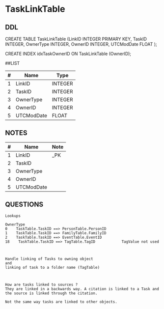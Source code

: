 # TaskLinkTable

## DDL

CREATE TABLE TaskLinkTable (LinkID INTEGER PRIMARY KEY, TaskID INTEGER, OwnerType INTEGER, OwnerID INTEGER, UTCModDate FLOAT );

CREATE INDEX idxTaskOwnerID ON TaskLinkTable (OwnerID);

##LIST

| #  | Name          | Type      |
|----|---------------|-----------|
| 1  | LinkID        | INTEGER
| 2  | TaskID        | INTEGER
| 3  | OwnerType     | INTEGER
| 4  | OwnerID       | INTEGER
| 5  | UTCModDate    | FLOAT

## NOTES

| #  | Name          | Note      |
|----|---------------|-----------|
| 1  | LinkID        | _PK
| 2  | TaskID        | 
| 3  | OwnerType     | 
| 4  | OwnerID       | 
| 5  | UTCModDate    | 

## QUESTIONS

````
Lookups

OwnerType
0    TaskTable.TaskID ==> PersonTable.PersonID
1    TaskTable.TaskID ==> FamilyTable.FamilyID
2    TaskTable.TaskID ==> EventTable.EventID
18    TaskTable.TaskID ==> TagTable.TagID            TagValue not used



Handle linking of Tasks to owning object
and 
linking of task to a folder name (TagTable)



How are tasks linked to sources ?
They are linked in a backwards way. A citation is linked to a Task and
the source is linked through the citation.

Not the same way tasks are linked to other objects.

````




